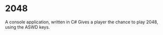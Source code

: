 # 2048
A console application, written in C# Gives a player the chance to play 2048, using the ASWD keys.
